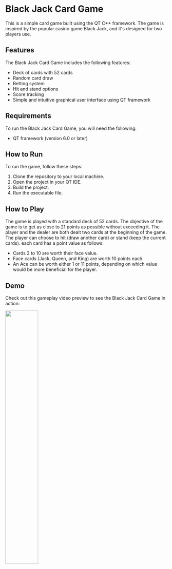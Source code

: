 # Black Jack Card Game

This is a simple card game built using the QT C++ framework. The game is inspired by the popular casino game Black Jack, and it's designed for two players use.

## Features

The Black Jack Card Game includes the following features:

- Deck of cards with 52 cards
- Random card draw 
- Betting system
- Hit and stand options
- Score tracking
- Simple and intuitive graphical user interface using QT framework

## Requirements

To run the Black Jack Card Game, you will need the following:

- QT framework (version 6.0 or later)

## How to Run

To run the game, follow these steps:

1. Clone the repository to your local machine.
2. Open the project in your QT IDE.
3. Build the project.
4. Run the executable file.

## How to Play

The game is played with a standard deck of 52 cards. The objective of the game is to get as close to 21 points as possible without exceeding it. The player and the dealer are both dealt two cards at the beginning of the game. The player can choose to hit (draw another card) or stand (keep the current cards). 
each card has a point value as follows:

- Cards 2 to 10 are worth their face value.
- Face cards (Jack, Queen, and King) are worth 10 points each.
- An Ace can be worth either 1 or 11 points, depending on which value would be more beneficial for the player.

## Demo
Check out this gameplay video preview to see the Black Jack Card Game in action:

<img src="./demo.gif" width="45%">
